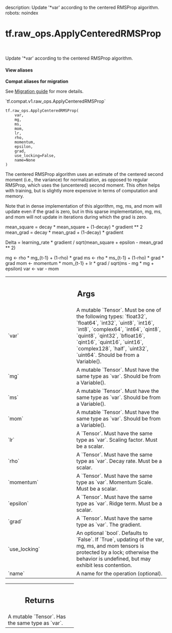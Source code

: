 description: Update '*var' according to the centered RMSProp algorithm.
robots: noindex

# tf.raw_ops.ApplyCenteredRMSProp

<!-- Insert buttons and diff -->

<table class="tfo-notebook-buttons tfo-api nocontent" align="left">

</table>



Update '*var' according to the centered RMSProp algorithm.


<section class="expandable">
  <h4 class="showalways">View aliases</h4>
  <p>
<b>Compat aliases for migration</b>
<p>See
<a href="https://www.tensorflow.org/guide/migrate">Migration guide</a> for
more details.</p>
<p>`tf.compat.v1.raw_ops.ApplyCenteredRMSProp`</p>
</p>
</section>

<pre class="devsite-click-to-copy prettyprint lang-py tfo-signature-link">
<code>tf.raw_ops.ApplyCenteredRMSProp(
    var,
    mg,
    ms,
    mom,
    lr,
    rho,
    momentum,
    epsilon,
    grad,
    use_locking=False,
    name=None
)
</code></pre>



<!-- Placeholder for "Used in" -->

The centered RMSProp algorithm uses an estimate of the centered second moment
(i.e., the variance) for normalization, as opposed to regular RMSProp, which
uses the (uncentered) second moment. This often helps with training, but is
slightly more expensive in terms of computation and memory.

Note that in dense implementation of this algorithm, mg, ms, and mom will
update even if the grad is zero, but in this sparse implementation, mg, ms,
and mom will not update in iterations during which the grad is zero.

mean_square = decay * mean_square + (1-decay) * gradient ** 2
mean_grad = decay * mean_grad + (1-decay) * gradient

Delta = learning_rate * gradient / sqrt(mean_square + epsilon - mean_grad ** 2)

mg <- rho * mg_{t-1} + (1-rho) * grad
ms <- rho * ms_{t-1} + (1-rho) * grad * grad
mom <- momentum * mom_{t-1} + lr * grad / sqrt(ms - mg * mg + epsilon)
var <- var - mom

<!-- Tabular view -->
 <table class="responsive fixed orange">
<colgroup><col width="214px"><col></colgroup>
<tr><th colspan="2"><h2 class="add-link">Args</h2></th></tr>

<tr>
<td>
`var`<a id="var"></a>
</td>
<td>
A mutable `Tensor`. Must be one of the following types: `float32`, `float64`, `int32`, `uint8`, `int16`, `int8`, `complex64`, `int64`, `qint8`, `quint8`, `qint32`, `bfloat16`, `qint16`, `quint16`, `uint16`, `complex128`, `half`, `uint32`, `uint64`.
Should be from a Variable().
</td>
</tr><tr>
<td>
`mg`<a id="mg"></a>
</td>
<td>
A mutable `Tensor`. Must have the same type as `var`.
Should be from a Variable().
</td>
</tr><tr>
<td>
`ms`<a id="ms"></a>
</td>
<td>
A mutable `Tensor`. Must have the same type as `var`.
Should be from a Variable().
</td>
</tr><tr>
<td>
`mom`<a id="mom"></a>
</td>
<td>
A mutable `Tensor`. Must have the same type as `var`.
Should be from a Variable().
</td>
</tr><tr>
<td>
`lr`<a id="lr"></a>
</td>
<td>
A `Tensor`. Must have the same type as `var`.
Scaling factor. Must be a scalar.
</td>
</tr><tr>
<td>
`rho`<a id="rho"></a>
</td>
<td>
A `Tensor`. Must have the same type as `var`.
Decay rate. Must be a scalar.
</td>
</tr><tr>
<td>
`momentum`<a id="momentum"></a>
</td>
<td>
A `Tensor`. Must have the same type as `var`.
Momentum Scale. Must be a scalar.
</td>
</tr><tr>
<td>
`epsilon`<a id="epsilon"></a>
</td>
<td>
A `Tensor`. Must have the same type as `var`.
Ridge term. Must be a scalar.
</td>
</tr><tr>
<td>
`grad`<a id="grad"></a>
</td>
<td>
A `Tensor`. Must have the same type as `var`. The gradient.
</td>
</tr><tr>
<td>
`use_locking`<a id="use_locking"></a>
</td>
<td>
An optional `bool`. Defaults to `False`.
If `True`, updating of the var, mg, ms, and mom tensors is
protected by a lock; otherwise the behavior is undefined, but may exhibit less
contention.
</td>
</tr><tr>
<td>
`name`<a id="name"></a>
</td>
<td>
A name for the operation (optional).
</td>
</tr>
</table>



<!-- Tabular view -->
 <table class="responsive fixed orange">
<colgroup><col width="214px"><col></colgroup>
<tr><th colspan="2"><h2 class="add-link">Returns</h2></th></tr>
<tr class="alt">
<td colspan="2">
A mutable `Tensor`. Has the same type as `var`.
</td>
</tr>

</table>


